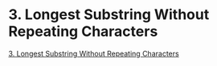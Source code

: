 # 3. Longest Substring Without Repeating Characters

[3. Longest Substring Without Repeating Characters](https://leetcode.com/problems/longest-substring-without-repeating-characters/)
